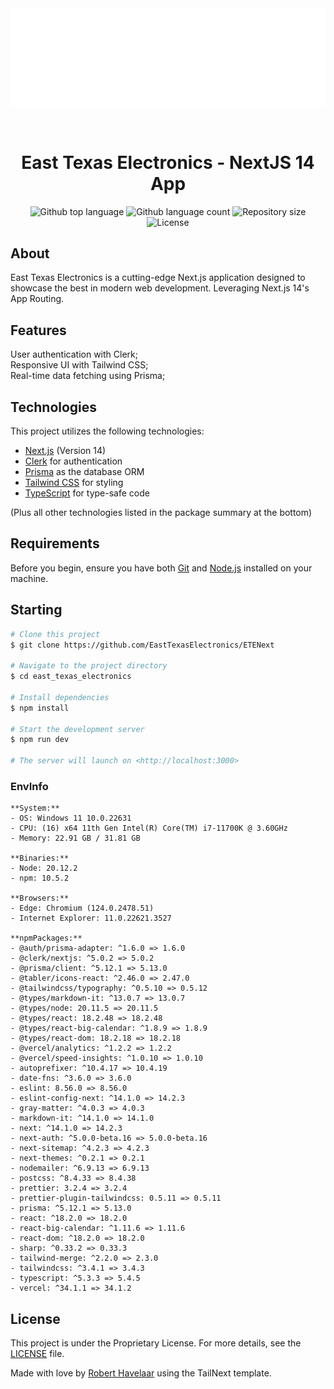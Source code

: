 <div align="center" id="top"> 
  <!-- You can add a representative image or gif of the application here -->
  <img src="/src/assets/images/Brand Kit/Logo Files/Logo_White_Blue/Logo_White_Blue.png" alt="ETE LOGO" />

  &#xa0;
</div>

<h1 align="center">East Texas Electronics - NextJS 14 App</h1>

<p align="center">
  <img alt="Github top language" src="https://img.shields.io/github/languages/top/EastTexasElectronics/ETENext?color=56BEB8">
  <img alt="Github language count" src="https://img.shields.io/github/languages/count/EastTexasElectronics/ETENext?color=56BEB8">
  <img alt="Repository size" src="https://img.shields.io/github/repo-size/EastTexasElectronics/ETENext?color=56BEB8">
  <img alt="License" src="https://img.shields.io/github/license/EastTexasElectronics/ETENext?color=56BEB8">
</p>

## About ##

East Texas Electronics is a cutting-edge Next.js application designed to showcase the best in modern web development. Leveraging Next.js 14's App Routing.

## Features ##

User authentication with Clerk;\
Responsive UI with Tailwind CSS;\
Real-time data fetching using Prisma;

## Technologies ##

This project utilizes the following technologies:

- [Next.js](https://nextjs.org/) (Version 14)
- [Clerk](https://clerk.dev/) for authentication
- [Prisma](https://www.prisma.io/) as the database ORM
- [Tailwind CSS](https://tailwindcss.com/) for styling
- [TypeScript](https://www.typescriptlang.org/) for type-safe code

(Plus all other technologies listed in the package summary at the bottom)

## Requirements ##

Before you begin, ensure you have both [Git](https://git-scm.com) and [Node.js](https://nodejs.org/en/) installed on your machine.

## Starting ##

```bash
# Clone this project
$ git clone https://github.com/EastTexasElectronics/ETENext

# Navigate to the project directory
$ cd east_texas_electronics

# Install dependencies
$ npm install

# Start the development server
$ npm run dev

# The server will launch on <http://localhost:3000>
```

### EnvInfo

```
**System:**
- OS: Windows 11 10.0.22631
- CPU: (16) x64 11th Gen Intel(R) Core(TM) i7-11700K @ 3.60GHz
- Memory: 22.91 GB / 31.81 GB 

**Binaries:**
- Node: 20.12.2
- npm: 10.5.2

**Browsers:**
- Edge: Chromium (124.0.2478.51)
- Internet Explorer: 11.0.22621.3527

**npmPackages:**
- @auth/prisma-adapter: ^1.6.0 => 1.6.0
- @clerk/nextjs: ^5.0.2 => 5.0.2
- @prisma/client: ^5.12.1 => 5.13.0
- @tabler/icons-react: ^2.46.0 => 2.47.0
- @tailwindcss/typography: ^0.5.10 => 0.5.12
- @types/markdown-it: ^13.0.7 => 13.0.7
- @types/node: 20.11.5 => 20.11.5
- @types/react: 18.2.48 => 18.2.48
- @types/react-big-calendar: ^1.8.9 => 1.8.9
- @types/react-dom: 18.2.18 => 18.2.18
- @vercel/analytics: ^1.2.2 => 1.2.2
- @vercel/speed-insights: ^1.0.10 => 1.0.10
- autoprefixer: ^10.4.17 => 10.4.19
- date-fns: ^3.6.0 => 3.6.0
- eslint: 8.56.0 => 8.56.0
- eslint-config-next: ^14.1.0 => 14.2.3
- gray-matter: ^4.0.3 => 4.0.3
- markdown-it: ^14.1.0 => 14.1.0
- next: ^14.1.0 => 14.2.3
- next-auth: ^5.0.0-beta.16 => 5.0.0-beta.16
- next-sitemap: ^4.2.3 => 4.2.3
- next-themes: ^0.2.1 => 0.2.1
- nodemailer: ^6.9.13 => 6.9.13
- postcss: ^8.4.33 => 8.4.38
- prettier: 3.2.4 => 3.2.4
- prettier-plugin-tailwindcss: 0.5.11 => 0.5.11
- prisma: ^5.12.1 => 5.13.0
- react: ^18.2.0 => 18.2.0
- react-big-calendar: ^1.11.6 => 1.11.6
- react-dom: ^18.2.0 => 18.2.0
- sharp: ^0.33.2 => 0.33.3
- tailwind-merge: ^2.2.0 => 2.3.0
- tailwindcss: ^3.4.1 => 3.4.3
- typescript: ^5.3.3 => 5.4.5
- vercel: ^34.1.1 => 34.1.2
```
##  License ##

This project is under the Proprietary License. For more details, see the [LICENSE](LICENSE.md) file.

Made with love by <a href="https://github.com/EastTexasElectronics" target="_blank">Robert Havelaar</a> using the TailNext template.